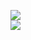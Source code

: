[![](https://img.shields.io/badge/Made%20With-Github%20Spray-lightgrey.svg?style=for-the-badge&logo=github)](https://github.com/Annihil/github-spray#22741)  
[![](https://i.imgur.com/2DrTn0Z.gif)](https://github.com/Annihil/github-spray)